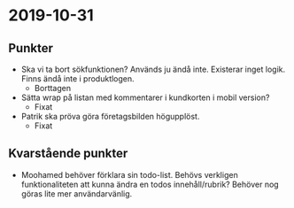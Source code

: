 # 2019-10-31

## Punkter
- Ska vi ta bort sökfunktionen? Används ju ändå inte. Existerar inget logik. Finns ändå inte i produktlogen.
  - Borttagen
- Sätta wrap på listan med kommentarer i kundkorten i mobil version?
  - Fixat
- Patrik ska pröva göra företagsbilden högupplöst.
  - Fixat

## Kvarstående punkter
- Moohamed behöver förklara sin todo-list. Behövs verkligen funktionaliteten att kunna ändra en todos innehåll/rubrik? Behöver nog göras lite mer användarvänlig.
